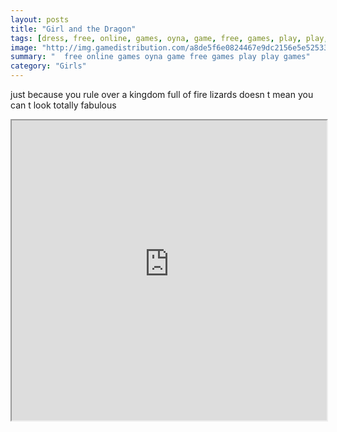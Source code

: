 ```yaml
---
layout: posts
title: "Girl and the Dragon"
tags: [dress, free, online, games, oyna, game, free, games, play, play, games]
image: "http://img.gamedistribution.com/a8de5f6e0824467e9dc2156e5e52533b.jpg"
summary: "  free online games oyna game free games play play games"
category: "Girls"
---
```


just because you rule over a kingdom full of fire lizards doesn t mean you can t look totally fabulous

<iframe width="100%" height="480px;" src="http://flash.gamedistribution.com?game=a8de5f6e0824467e9dc2156e5e52533b"></iframe>